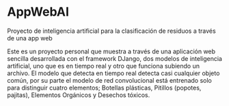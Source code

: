 # AppWebAI
Proyecto de inteligencia artificial para la clasificación de residuos a través de una app web

Este es un proyecto personal que muestra a través de una aplicación web sencilla desarrollada con el framework DJango, dos modelos de inteligencia artificial, uno que es en tiempo real y otro que funciona subiendo un archivo. El modelo que detecta en tiempo real detecta casi cualquier objeto común, por su parte el modelo de red convolucional está entrenado solo para distinguir cuatro elementos; Botellas plásticas, Pitillos (popotes, pajitas), Elementos Orgánicos y Desechos tóxicos. 
